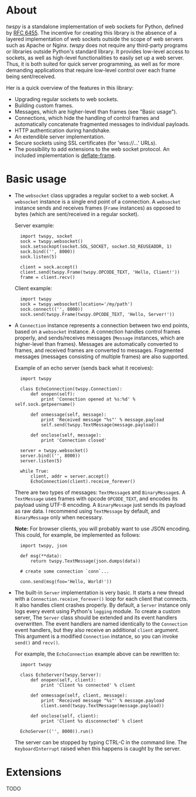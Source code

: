About
=====

*twspy* is a standalone implementation of web sockets for Python, defined by
[RFC 6455](http://tools.ietf.org/html/rfc6455). The incentive for creating this
library is the absence of a layered implementation of web sockets outside the
scope of web servers such as Apache or Nginx. *twspy* does not require any
third-party programs or libraries outside Python's standard library. It
provides low-level access to sockets, as well as high-level functionalities to
easily set up a web server. Thus, it is both suited for quick server
programming, as well as for more demanding applications that require low-level
control over each frame being sent/received.

Her is a quick overview of the features in this library:
- Upgrading regular sockets to web sockets.
- Building custom frames.
- Messages, which are higher-level than frames (see "Basic usage").
- Connections, which hide the handling of control frames and automatically
  concatenate fragmented messages to individual payloads.
- HTTP authentication during handshake.
- An extendible server implementation.
- Secure sockets using SSL certificates (for 'wss://...' URLs).
- The possibility to add extensions to the web socket protocol. An included
  implementation is [deflate-frame](http://tools.ietf.org/html/draft-tyoshino-hybi-websocket-perframe-deflate-06).


Basic usage
===========

- The `websocket` class upgrades a regular socket to a web socket. A
  `websocket` instance is a single end point of a connection. A `websocket`
  instance sends and receives frames (`Frame` instances) as opposed to bytes
  (which are sent/received in a regular socket).

  Server example:

        import twspy, socket
        sock = twspy.websocket()
        sock.setsockopt(socket.SOL_SOCKET, socket.SO_REUSEADDR, 1)
        sock.bind(('', 8000))
        sock.listen(5)

        client = sock.accept()
        client.send(twspy.Frame(twspy.OPCODE_TEXT, 'Hello, Client!'))
        frame = client.recv()

  Client example:

        import twspy
        sock = twspy.websocket(location='/my/path')
        sock.connect(('', 8000))
        sock.send(twspy.Frame(twspy.OPCODE_TEXT, 'Hello, Server!'))

- A `Connection` instance represents a connection between two end points, based
  on a `websocket` instance. A connection handles control frames properly, and
  sends/receives messages (`Message` instances, which are higher-level than
  frames). Messages are automatically converted to frames, and received frames
  are converted to messages. Fragmented messages (messages consisting of
  multiple frames) are also supported.

  Example of an echo server (sends back what it receives):

        import twspy

        class EchoConnection(twspy.Connection):
            def onopen(self):
                print 'Connection opened at %s:%d' % self.sock.getpeername()

            def onmessage(self, message):
                print 'Received message "%s"' % message.payload
                self.send(twspy.TextMessage(message.payload))

            def onclose(self, message):
                print 'Connection closed'

        server = twspy.websocket()
        server.bind(('', 8000))
        server.listen(5)

        while True:
            client, addr = server.accept()
            EchoConnection(client).receive_forever()

  There are two types of messages: `TextMessage`s and `BinaryMessage`s. A
  `TextMessage` uses frames with opcode `OPCODE_TEXT`, and encodes its payload
  using UTF-8 encoding. A `BinaryMessage` just sends its payload as raw data.
  I recommend using `TextMessage` by default, and `BinaryMessage` only when
  necessary.

  **Note:** For browser clients, you will probably want to use JSON encoding.
  This could, for example, be implemented as follows:

        import twspy, json

        def msg(**data):
            return twspy.TextMessage(json.dumps(data))

        # create some connection `conn`...

        conn.send(msg(foo='Hello, World!'))


- The built-in `Server` implementation is very basic. It starts a new thread
  with a `Connection.receive_forever()` loop for each client that connects. It
  also handles client crashes properly. By default, a `Server` instance only
  logs every event using Python's `logging` module. To create a custom server,
  The `Server` class should be extended and its event handlers overwritten. The
  event handlers are named identically to the `Connection` event handlers, but
  they also receive an additional `client` argument. This argument is a
  modified `Connection` instance, so you can invoke `send()` and `recv()`.

  For example, the `EchoConnection` example above can be rewritten to:

        import twspy

        class EchoServer(twspy.Server):
            def onopen(self, client):
                print 'Client %s connected' % client

            def onmessage(self, client, message):
                print 'Received message "%s"' % message.payload
                client.send(twspy.TextMessage(message.payload))

            def onclose(self, client):
                print 'Client %s disconnected' % client

        EchoServer(('', 8000)).run()

  The server can be stopped by typing CTRL-C in the command line. The
  `KeyboardInterrupt` raised when this happens is caught by the server.


Extensions
==========

TODO
